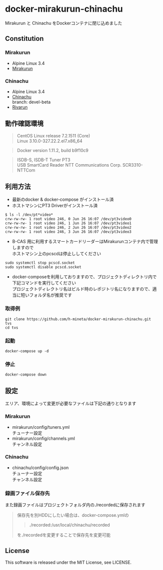 # docker-mirakurun-chinachu
Mirakurun と Chinachu をDockerコンテナに閉じ込めました

## Constitution
### Mirakurun
- Alpine Linux 3.4
- [Mirakurun](https://github.com/kanreisa/Mirakurun)

### Chinachu
- Alpine Linux 3.4
- [Chinachu](https://github.com/kanreisa/Chinachu)  
branch: devel-beta
- [Rivarun](https://github.com/kanreisa/Rivarun)

## 動作確認環境
>CentOS Linux release 7.2.1511 (Core)  
> Linux 3.10.0-327.22.2.el7.x86_64  

> Docker version 1.11.2, build b9f10c9

> ISDB-S, ISDB-T Tuner PT3  
> USB SmartCard Reader NTT Communications Corp. SCR3310-NTTCom

## 利用方法
- 最新のdocker & docker-compose がインストール済
- ホストマシンにPT3 Driverがインストール済
```
$ ls -l /dev/pt*video*
crw-rw-rw- 1 root video 246, 0 Jun 26 16:07 /dev/pt3video0
crw-rw-rw- 1 root video 246, 1 Jun 26 16:07 /dev/pt3video1
crw-rw-rw- 1 root video 246, 2 Jun 26 16:07 /dev/pt3video2
crw-rw-rw- 1 root video 246, 3 Jun 26 16:07 /dev/pt3video3
```
- B-CAS 用に利用するスマートカードリーダーはMirakurunコンテナ内で管理しますので  
ホストマシン上のpcscdは停止ししてください
```
sudo systemctl stop pcscd.socket
sudo systemctl disable pcscd.socket
```

- docker-composeを利用しておりますので、プロジェクトディレクトリ内で下記コマンドを実行してください  
プロジェクトディレクトリ名はビルド時のレポジトリ名になりますので、適当に短いフォルダ名が推奨です
### 取得例
	git clone https://github.com/h-mineta/docker-mirakurun-chinachu.git tvs
	cd tvs
### 起動
	docker-compose up -d
### 停止
	docker-compose down

## 設定
エリア、環境によって変更が必要なファイルは下記の通りとなります
### Mirakurun
- mirakurun/config/tuners.yml  
チューナー設定
- mirakurun/config/channels.yml  
チャンネル設定

### Chinachu
- chinachu/config/config.json  
チューナー設定  
チャンネル設定

### 録画ファイル保存先
また録画ファイルはプロジェクトフォルダ内の./recordedに保存されます  
> 保存先を別HDDにしたい場合は、docker-compose.ymlの
>> ./recorded:/usr/local/chinachu/recorded
>
> を./recordedを変更することで保存先を変更可能

## License
This software is released under the MIT License, see LICENSE.
